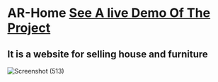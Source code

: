 # AR-Home  [See A live Demo Of The Project](https://ahmed-roshdy-1.github.io/AR-Home/)
## It is a website for selling house and furniture
![Screenshot (513)](https://user-images.githubusercontent.com/65695097/147861702-e022e508-f96f-4556-9de2-7ca8ccc4be35.png)
